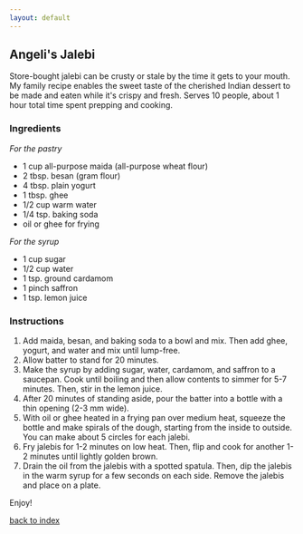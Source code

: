 ```yaml
---
layout: default
---
```


## Angeli's Jalebi
Store-bought jalebi can be crusty or stale by the time it gets to your mouth. My family recipe enables the sweet taste of the cherished Indian dessert to be made and eaten while it's crispy and fresh. Serves 10 people, about 1 hour total time spent prepping and cooking.

### Ingredients
*For the pastry*
- 1 cup all-purpose maida (all-purpose wheat flour)
- 2 tbsp. besan (gram flour)
- 4 tbsp. plain yogurt
- 1 tbsp. ghee
- 1/2 cup warm water
- 1/4 tsp. baking soda
- oil or ghee for frying

*For the syrup*
- 1 cup sugar
- 1/2 cup water
- 1 tsp. ground cardamom
- 1 pinch saffron
- 1 tsp. lemon juice

### Instructions
1. Add maida, besan, and baking soda to a bowl and mix. Then add ghee, yogurt, and water and mix until lump-free.
2. Allow batter to stand for 20 minutes.
3. Make the syrup by adding sugar, water, cardamom, and saffron to a saucepan. Cook until boiling and then allow contents to simmer for 5-7 minutes. Then, stir in the lemon juice.
4. After 20 minutes of standing aside, pour the batter into a bottle with a thin opening (2-3 mm wide).
5. With oil or ghee heated in a frying pan over medium heat, squeeze the bottle and make spirals of the dough, starting from the inside to outside. You can make about 5 circles for each jalebi.
6. Fry jalebis for 1-2 minutes on low heat. Then, flip and cook for another 1-2 minutes until lightly golden brown.
7. Drain the oil from the jalebis with a spotted spatula. Then, dip the jalebis in the warm syrup for a few seconds on each side. Remove the jalebis and place on a plate.

Enjoy!

[back to index](../)